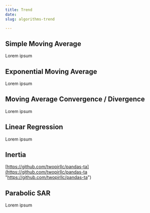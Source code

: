 ```yaml
---
title: Trend
date: 
slug: algorithms-trend

---
```

## Simple Moving Average

Lorem ipsum

## Exponential Moving Average

Lorem ipsum

## Moving Average Convergence / Divergence

Lorem ipsum

## Linear Regression

Lorem ipsum

## Inertia

[https://github.com/twopirllc/pandas-ta](https://github.com/twopirllc/pandas-ta "https://github.com/twopirllc/pandas-ta")

## Parabolic SAR

Lorem ipsum